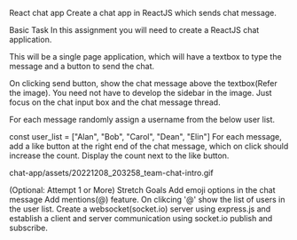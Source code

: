 React chat app
Create a chat app in ReactJS which sends chat message.

Basic Task
In this assignment you will need to create a ReactJS chat application.

This will be a single page application, which will have a textbox to type the message and a button to send the chat.

On clicking send button, show the chat message above the textbox(Refer the image). You need not have to develop the sidebar in the image. Just focus on the chat input box and the chat message thread.

For each message randomly assign a username from the below user list.

const user_list = ["Alan", "Bob", "Carol", "Dean", "Elin"]
For each message, add a like button at the right end of the chat message, which on click should increase the count. Display the count next to the like button.

chat-app/assets/20221208_203258_team-chat-intro.gif

(Optional: Attempt 1 or More) Stretch Goals
Add emoji options in the chat message
Add mentions(@) feature. On clikcing '@' show the list of users in the user list.
Create a websocket(socket.io) server using express.js and establish a client and server communication using socket.io publish and subscribe.
